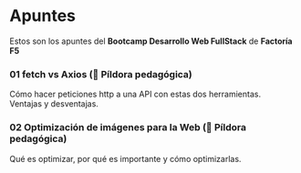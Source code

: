 # Apuntes

Estos son los apuntes del **Bootcamp Desarrollo Web FullStack** de **Factoría F5**

### 01 fetch vs Axios (💊 Píldora pedagógica)
Cómo hacer peticiones http a una API con estas dos herramientas.  
Ventajas y desventajas.

### 02 Optimización de imágenes para la Web (💊 Píldora pedagógica)
Qué es optimizar, por qué es importante y cómo optimizarlas.
